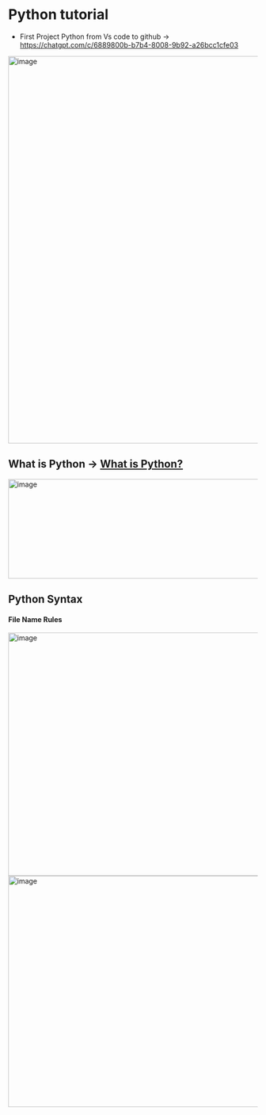 # Python tutorial

* First Project Python from Vs code to github -> https://chatgpt.com/c/6889800b-b7b4-8008-9b92-a26bcc1cfe03

<img width="1026" height="782" alt="image" src="https://github.com/user-attachments/assets/836cfa4f-ad83-4832-b73d-abe38991edaa" />

## What is Python -> [What is Python?](https://www.w3schools.com/python/python_intro.asp)

<img width="859" height="201" alt="image" src="https://github.com/user-attachments/assets/84b65bc4-b14a-4268-adaa-e9c7fc0850e3" />

## Python Syntax

#### File Name Rules

<img width="661" height="491" alt="image" src="https://github.com/user-attachments/assets/d6e7636a-c67e-483d-8e00-c419b8ce0fa7" />

<img width="931" height="467" alt="image" src="https://github.com/user-attachments/assets/e279dae7-c27a-403d-b04d-32c2a066048d" />

